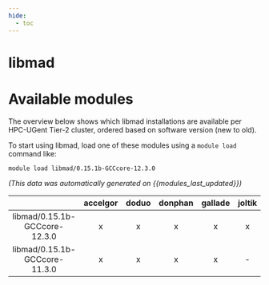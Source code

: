 ```yaml
---
hide:
  - toc
---
```


libmad
======

# Available modules


The overview below shows which libmad installations are available per HPC-UGent Tier-2 cluster, ordered based on software version (new to old).

To start using libmad, load one of these modules using a `module load` command like:

```shell
module load libmad/0.15.1b-GCCcore-12.3.0
```

*(This data was automatically generated on {{modules_last_updated}})*  

| |accelgor|doduo|donphan|gallade|joltik|shinx|skitty|
| :---: | :---: | :---: | :---: | :---: | :---: | :---: | :---: |
|libmad/0.15.1b-GCCcore-12.3.0|x|x|x|x|x|x|x|
|libmad/0.15.1b-GCCcore-11.3.0|x|x|x|x|-|-|-|
